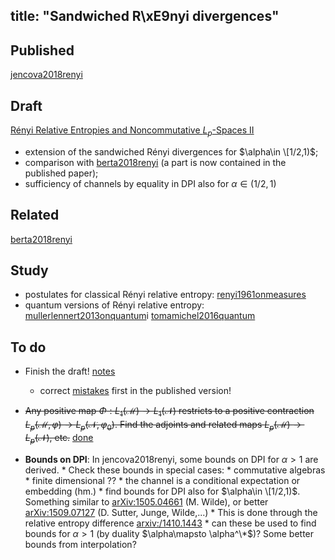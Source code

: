 title: "Sandwiched R\xE9nyi divergences"
---
## Published 

[jencova2018renyi](jencova2018renyi)


## Draft 

[Rényi Relative Entropies and Noncommutative $L_p$-Spaces II](sandwiched/part2.pdf)

* extension of the sandwiched Rényi divergences for $\alpha\in \[1/2,1)$;
* comparison with [berta2018renyi](berta2018renyi)  (a part is now contained in the published paper);
* sufficiency of channels by equality in DPI also for $\alpha\in (1/2,1)$


## Related

[berta2018renyi](berta2018renyi)


## Study 

* postulates for classical Rényi relative entropy:
[renyi1961onmeasures](renyi1961onmeasures) 
* quantum versions of Rényi relative entropy:
[mullerlennert2013onquantum](mullerlennert2013onquantum)i
[tomamichel2016quantum](tomamichel2016quantum)



## To do

* Finish the draft! [notes](sandwiched/notes.pdf)
    * correct [mistakes](jencova2018renyi/mistakes.pdf)  first in the published version! 
* <del>Any positive map $\Phi: L_1(\mathcal M)\to L_1(\mathcal N)$ restricts to a positive contraction $L_p(\mathcal M,\varphi)\to L_p(\mathcal N,\varphi_0)$. 
Find the adjoints and related maps $L_p(\mathcal M)\to L_p(\mathcal N)$, etc.</del> [done](sandwiched/dual_maps.pdf)

* **Bounds on DPI**: In jencova2018renyi, some bounds on DPI for $\alpha>1$ are derived. 
      * Check these bounds in special cases:
           * commutative algebras
           * finite dimensional ??
           * the channel is a conditional expectation or embedding (hm.)
      * find bounds for DPI also for $\alpha\in \[1/2,1)$. Something similar to  [arXiv:1505.04661](https://arxiv.org/abs/1505.04661) (M. Wilde), or better [arXiv:1509.07127](https://arxiv.org/abs/1509.07127) (D. Sutter, Junge, Wilde,...)
          * This is done through the relative entropy difference [arxiv:/1410.1443](https://arxiv.org/abs/1410.1443)
      * can these be used to find bounds for $\alpha>1$ (by duality $\alpha\mapsto \alpha^\*$)? Some better bounds from interpolation?
